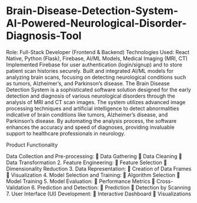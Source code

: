 ﻿# Brain-Disease-Detection-System-AI-Powered-Neurological-Disorder-Diagnosis-Tool

Role: Full-Stack Developer (Frontend & Backend)
Technologies Used: React Native, Python (Flask), Firebase, AI/ML Models, Medical Imaging (MRI, CT)
Implemented Firebase for user authentication (login/signup) and to store patient scan histories securely.
Built and integrated AI/ML models for analyzing brain scans, focusing on detecting neurological conditions such as tumors, Alzheimer’s, and Parkinson’s disease.
The Brain Disease Detection System is a sophisticated software solution designed for the early detection and diagnosis of various neurological disorders through the analysis of MRI and CT scan images. The system utilizes advanced image processing techniques and artificial intelligence to detect abnormalities indicative of brain conditions like tumors, Alzheimer’s disease, and Parkinson’s disease. By automating the analysis process, the software enhances the accuracy and speed of diagnoses, providing invaluable support to healthcare professionals in neurology.

Product Functionality

Data Collection and Pre-processing:
 Data Gathering
 Data Cleaning
 Data Transformation 2. Feature Engineering:
 Feature Selection
 Dimensionality Reduction 3. Data Representation:
 Creation of Data Frames
 Visualization 4. Model Selection and Training:
 Algorithm Selection
 Model Training 5. Model Evaluation:
 Performance Metrics
 Cross-Validation 6. Prediction and Detection:
 Prediction
 Detection by Scanning 7. User Interface (UI) Development:
 Interactive Dashboard
 Visualizations
